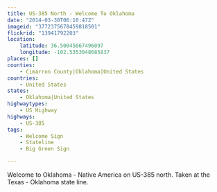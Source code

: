 ```yaml
---
title: US-385 North - Welcome To Oklahoma
date: "2014-03-30T06:10:47Z"
imageid: "3772375678459818501"
flickrid: "13941792203"
location:
    latitude: 36.50045667496097
    longitude: -102.5353048685837
places: []
counties:
    - Cimarron County|Oklahoma|United States
countries:
    - United States
states:
    - Oklahoma|United States
highwaytypes:
    - US Highway
highways:
    - US-385
tags:
    - Welcome Sign
    - Stateline
    - Big Green Sign

---
```

Welcome to Oklahoma - Native America on US-385 north.  Taken at the Texas - Oklahoma state line.